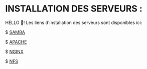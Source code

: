 # INSTALLATION DES SERVEURS :
HELLO 👋! Les liens d'installation des  serveurs sont disponibles ici:

$ [SAMBA](https://github.com/fetraandri/SYS_SERVEUR/blob/2bb3d935b64a15b7ef4a4567eb9f1346a3826a41/SAMBA/Readme.md) 

$ [APACHE](https://github.com/fetraandri/SYS_SERVEUR/blob/ec532abe3d8c0dee2a7901545fd76fb6362d7438/APACHE/Readme.md) 

$ [NGINX](https://github.com/fetraandri/SYS_SERVEUR/blob/4feb2f0bb2d9f47d422c64b44de93e64e4ada4a6/NGINX/Readme.md)

$ [NFS](https://github.com/fetraandri/SYS_SERVEUR/blob/38febd21465cebef07210e1bbebf64cea0d02ef6/NFS/Readme.md) 
